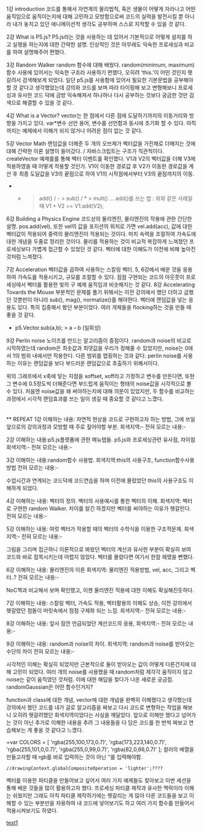 1강  introduction
코드를 통해서 자연계의 물리법칙, 혹은 생물이 어떻게 자라나고 어떤 움직임으로 움직이는지에 대해 고민하고 모방함으로써 코드의 실력을 발전시킬 뿐 아니라 내가 놓치고 있던 애니메이션적 생각도 공부하며 스스로 지적할 수 있을 것 같다.

2강  What is P5.js?
P5.js라는 것을 사용하는 데 있어서 기본적으로 어떻게 설치를 하고 실행을 하는지에 대한 간략한 설명. 인상적인 것은 아무래도 익숙한 프로세싱과 비교를 하여 설명해주어 편했다.

3강  Random Walker
random 함수에 대해 배웠다. random(minimum, maximum) 함수 사용에 있어서는 익숙한 구조라 사용하기 편했다, 오히려 ‘this.’이 어떤 것인지 헷갈려서 검색해보게 되었다. 일단 p5.js를 사용함에 있어서 필요한 기본문법을 공부해야할 것 같다고 생각했었는데 강의와 코드를 보며 따라 타이핑해 보고 변형해보니 프로세싱과 유사한 코드 덕에 금방 익숙해져서 하나하나 다시 공부하는 것보다 궁금한 것만 검색으로 해결할 수 있을 것 같다.

4강  What is a Vector?
vector는 한 점에서 다른 점에 도달하기까지의 이동거리와 방향을 가지고 있다.
var*변수 선언 용어, 변수를 선언함과 동시에 초기화 할 수 있다.
아직까지는 예제에서 이해가 되지 않거나 어려운 점이 없는 것 같다.

5강  Vector Math
랜덤값을 더해준 두 개의 오브제가 벡터값을 가진채로 더해지는 것에 대해 간략한 이론 설명이 들어갔다. / 자바스크립트는 구조가 직관적이다. createVector 예제를를 통해 벡터 이벤트를 확인했다. V1과 V2의 벡터값을 더해 V3에 적용하였을 때 어떻게 작용할 것인가. V1이 이동한 경로값 후 V2가 이동한 경로값을 계산 후 최종 도달값을 V3의 끝점으로 하여 V1의 시작점에서부터 V3의 끝점까지의 이동.
* + > add() / - > sub() / * > mult() ...
add()를 쓰는 법 : 위와 같은 사례일 때 V1 + V2 == V1.add(V2);

6강  Building a Physics Engine
코드상의 물리엔진, 물리엔진의 작용에 관한 간단한 설명. pos.add(vel), 또한 vel의 값을 포지션의 위치로 가면 vel.add(acc), 값에 대한 벡터값이 적용되어 중력의 물리엔진이 적용되는 것이다. 마치 속력을 조절하여 가속도에 대한 개념을 두줄로 정리한 것이다. 물리를 적용하는 것이 비교적 복잡하게 느껴졌던 프로세싱보다 가볍게 접근할 수 있었던 것 같다. 벡터에 대한 이해도가 이전에 비해 높아진 것처럼 느껴졌다.

7강  Acceleration
벡터값을 곱하여 사용하는 스칼링 벡터. 5, 6강에서 배운 것을 응용하여 가속도를 적용시키고, 규모를 조절할 수 있다. 점점 구현되는 코드의 아웃풋이 프로세싱에서 벡터를 활용한 빛의 구 예제 움직임과 비슷해지는 것 같다.
8강 Accelerating Tovards the Mouse
부분적인 문제를 풀기 위해서는 이전 강의에서 했던 더하고 곱했던 것뿐만이 아니라 sub(), mag(), normalize()를 해야한다. 벡터에 랜덤값을 넣는 응용도 있다. 특히 집중해서 봤던 부분이었다. 여러 개체들을 flocking하는 것을 만들 때 좋을 것 같다.
* p5.Vector.sub(a,b); > a – b (일회성)

9강 Perlin noise
노이즈를 만드는 알고리즘이 중점이다. random과 noise의 비교로 시작하였는데 random은 최솟값과 최댓값을 우리가 정해줄 수 있었지만, noise는 0에서 1의 범위 내에서만 작용한다. 다른 범위를 맵핑하는 것과 같다. perlin noise를 사용하는 이유는 랜덤값을 보다 부드러운 랜덤값으로 추출하기 위해서이다.


위의 그래프에서 x축에 닿는 지점을 xoffset, xoff라고 가정하고 변수를 만든다면, 또한 그 변수에 0.5정도씩 더해준다면 부드럽게 움직이는 형태의 noise값을 시각적으로 볼 수 있다.
처음엔 noise값을 왜 써야하는지에 대해 의문이 있었지만, 두 함수를 비교하는 과정에서 시각적 랜덤효과를 쓰는 일이 생길 때 중요할 것 같다고 느꼈다.
<br/>
<br/>
<br/>
** REPEAT
1강
이해하는 내용: 자연적 현상을 코드로 구현하고자 하는 방법, 그에 쓰일 앞으로의 강의과정과 모방할 때 주로 짚어야할 부분.
회색지역:-
전혀 모르는 내용:-

2강
이해하는 내용:p5.js플랫폼에 관한 메뉴탭들. p5.js와 프로세싱관련 유사점, 차이점
회색지역:-
전혀 모르는 내용:-

3강
이해하는 내용:random함수 사용법.
회색지역:this의 사용구조, function함수사용 방법
전혀 모르는 내용:-

수업시간과 연계되는 코드덕에 코드연습을 하며 이전에 몰랐었던 this의 사용구조도 이해하게 되었다.

4강
이해하는 내용: 벡터의 정의. 벡터의 사용예시를 통한 벡터의 이해.
회색지역: 벡터로 구현한 random Walker. 차이를 알긴 하겠지만 벡터를 써야하는 이유가 헷갈린다.
전혀 모르는 내용:-

5강
이해하는 내용: 여럿 벡터가 작용할 때의 벡터의 수학식을 이용한 구조적문제.
회색지역:-
전혀 모르는 내용:-

그림을 그리며 접근하니 이론적으로 봐왔던 벡터의 계산과 유사한 부분이 확실히 보여 코드와 바로 접목시키는데 어렵지 않았다. 벡터를 몰랐다면 여기서 한참 헤맸을 뻔했다.

6강
이해하는 내용: 물리엔진의 이론
회색지역: 물리엔진 적용방법, vel, acc, 그리고 벡터..?
전혀 모르는 내용:-

NoC책과 비교해서 보며 확인했고, 이젠 물리엔진 적용에 대한 이해도 확실해진듯하다.

7강
이해하는 내용: 스칼링 벡터, 가속도 적용, 벡터활용의 이해도 상승, 이전 강의에서 헷갈렸던 점들이 머릿속에서 점점 구체화 되는 느낌.
회색지역:-
전혀 모르는 내용:-

8강
이해하는 내용: 앞서 잠깐 언급되었던 계산코드의 응용,
회색지역:-
전혀 모르는 내용:-

9강
이해하는 내용: random과 noise의 차이.
회색지역: random과 noise를 받아오는 수단의 차이
전혀 모르는 내용:-

시각적인 이해는 확실히 되었지만 근본적으로 둘이 받아오는 값이 어떻게 다른건지에 대해 고민이 되었다. 여러 개의 noise를 사용했을 때 random처럼 제각각 움직이지 않고 noise는 같이 움직였던 것처럼.
이에 대한 해답을 찾다가 나온 새로운 궁금점. randomGaussian은 어떤 함수인거지?

function과 class에 대한 개념, vector에 대한 개념을 완벽히 이해했다고 생각했는데 강의에서 했던 코드를 내가 글로 알고리즘을 짜보고 다시 코드로 변형하는 작업을 해보니 오히려 헷갈려했던 회색지역이었다는 사실을 깨달았다. 앞으로 이해만 했다고 넘어가는 것이 아닌 추가로 이해한 내용을 추려 그 내용들을 다 담은 코드를 한 번씩 짜보고 연습해보는 게 좋을 것 같다고 느꼈다.


+var COLORS = [ 'rgba(255,100,173,0.7)', 'rgba(173,223,140,0.7)', 'rgba(255,101,0,0.7)', 'rgba(255,0,99,0.7)', 'rgba(82,0,66,0.7)' ];
컬러의 배열을 만들고자할 때 rgb를 바로 입력하는 것이 아닌 ‘’를 입력해야함.

 	//drawingContext.globalCompositeOperation = 'lighter';????

벡터를 이용한 파티클을 만들어보고 싶어서 여러 가지 예제들도 찾아보고 이번 세션을 통해 배운 것들을 많이 활용하고자 했다. 프로세싱 파티클 제작과 유사한 맥락이라 이해는 쉬웠지만 그래도 아직 파티클 제작하기에는 헷갈리는 게 많아 다른 코드들을 보고 이해할 수 있는 부분만을 차용하여 내 코드에 넣어보기도 하고 여러 가지 함수를 만들어서 적용시켜보기도 하였다.

[test1](https://editor.p5js.org/chjdas/sketches/jsoXVNb6y)
